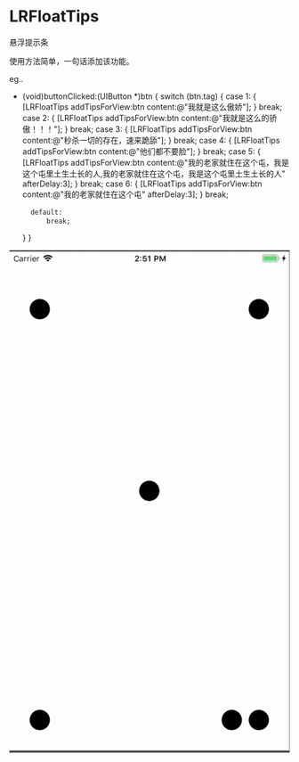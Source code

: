 # LRFloatTips
悬浮提示条



使用方法简单，一句话添加该功能。

eg..

- (void)buttonClicked:(UIButton *)btn
{
    switch (btn.tag) {
        case 1:
        {
           [LRFloatTips addTipsForView:btn content:@"我就是这么傲娇"];
        }
            break;
        case 2:
        {
            [LRFloatTips addTipsForView:btn content:@"我就是这么的骄傲！！！"];
        }
            break;
        case 3:
        {
            [LRFloatTips addTipsForView:btn content:@"秒杀一切的存在，速来跪舔"];
        }
            break;
        case 4:
        {
            [LRFloatTips addTipsForView:btn content:@"他们都不要脸"];
        }
            break;
        case 5:
        {
            [LRFloatTips addTipsForView:btn content:@"我的老家就住在这个屯，我是这个屯里土生土长的人,我的老家就住在这个屯，我是这个屯里土生土长的人" afterDelay:3];
        }
            break;
        case 6:
        {
            [LRFloatTips addTipsForView:btn content:@"我的老家就住在这个屯" afterDelay:3];
        }
            break;
            
        default:
            break;
    }
}




![image](https://github.com/Luriss/LRFloatTips/blob/master/LRFloatTips/showTips.gif)
